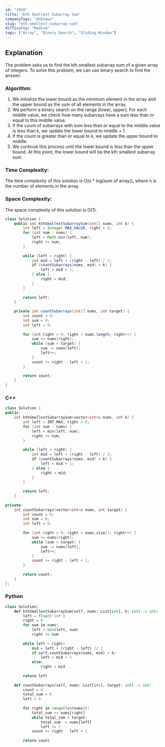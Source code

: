 ```yaml
---
id: "1918"
title: "Kth Smallest Subarray Sum"
companyTags: "Unknown"
slug: "kth-smallest-subarray-sum"
difficulty: "Medium"
tags: ["Array", "Binary Search", "Sliding Window"]
---
```


## Explanation

The problem asks us to find the kth smallest subarray sum of a given array of integers. To solve this problem, we can use binary search to find the answer. 

### Algorithm:
1. We initialize the lower bound as the minimum element in the array and the upper bound as the sum of all elements in the array.
2. We perform a binary search on the range [lower, upper]. For each middle value, we check how many subarrays have a sum less than or equal to this middle value.
3. If the count of subarrays with sum less than or equal to the middle value is less than k, we update the lower bound to middle + 1.
4. If the count is greater than or equal to k, we update the upper bound to middle.
5. We continue this process until the lower bound is less than the upper bound. At this point, the lower bound will be the kth smallest subarray sum.

### Time Complexity:
The time complexity of this solution is O(n * log(sum of array)), where n is the number of elements in the array.

### Space Complexity:
The space complexity of this solution is O(1).
```java
class Solution {
    public int kthSmallestSubarraySum(int[] nums, int k) {
        int left = Integer.MAX_VALUE, right = 0;
        for (int num : nums) {
            left = Math.min(left, num);
            right += num;
        }
        
        while (left < right) {
            int mid = left + (right - left) / 2;
            if (countSubarrays(nums, mid) < k) {
                left = mid + 1;
            } else {
                right = mid;
            }
        }
        
        return left;
    }
    
    private int countSubarrays(int[] nums, int target) {
        int count = 0;
        int sum = 0;
        int left = 0;
        
        for (int right = 0; right < nums.length; right++) {
            sum += nums[right];
            while (sum > target) {
                sum -= nums[left];
                left++;
            }
            count += right - left + 1;
        }
        
        return count;
    }
}
```

### C++
```cpp
class Solution {
public:
    int kthSmallestSubarraySum(vector<int>& nums, int k) {
        int left = INT_MAX, right = 0;
        for (int num : nums) {
            left = min(left, num);
            right += num;
        }
        
        while (left < right) {
            int mid = left + (right - left) / 2;
            if (countSubarrays(nums, mid) < k) {
                left = mid + 1;
            } else {
                right = mid;
            }
        }
        
        return left;
    }
    
private:
    int countSubarrays(vector<int>& nums, int target) {
        int count = 0;
        int sum = 0;
        int left = 0;
        
        for (int right = 0; right < nums.size(); right++) {
            sum += nums[right];
            while (sum > target) {
                sum -= nums[left];
                left++;
            }
            count += right - left + 1;
        }
        
        return count;
    }
};
```

### Python
```python
class Solution:
    def kthSmallestSubarraySum(self, nums: List[int], k: int) -> int:
        left = float('inf')
        right = 0
        for num in nums:
            left = min(left, num)
            right += num
        
        while left < right:
            mid = left + (right - left) // 2
            if self.countSubarrays(nums, mid) < k:
                left = mid + 1
            else:
                right = mid
        
        return left
    
    def countSubarrays(self, nums: List[int], target: int) -> int:
        count = 0
        total_sum = 0
        left = 0
        
        for right in range(len(nums)):
            total_sum += nums[right]
            while total_sum > target:
                total_sum -= nums[left]
                left += 1
            count += right - left + 1
        
        return count
```